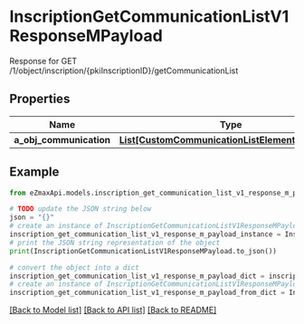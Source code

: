 # InscriptionGetCommunicationListV1ResponseMPayload

Response for GET /1/object/inscription/{pkiInscriptionID}/getCommunicationList

## Properties

Name | Type | Description | Notes
------------ | ------------- | ------------- | -------------
**a_obj_communication** | [**List[CustomCommunicationListElementResponse]**](CustomCommunicationListElementResponse.md) |  | 

## Example

```python
from eZmaxApi.models.inscription_get_communication_list_v1_response_m_payload import InscriptionGetCommunicationListV1ResponseMPayload

# TODO update the JSON string below
json = "{}"
# create an instance of InscriptionGetCommunicationListV1ResponseMPayload from a JSON string
inscription_get_communication_list_v1_response_m_payload_instance = InscriptionGetCommunicationListV1ResponseMPayload.from_json(json)
# print the JSON string representation of the object
print(InscriptionGetCommunicationListV1ResponseMPayload.to_json())

# convert the object into a dict
inscription_get_communication_list_v1_response_m_payload_dict = inscription_get_communication_list_v1_response_m_payload_instance.to_dict()
# create an instance of InscriptionGetCommunicationListV1ResponseMPayload from a dict
inscription_get_communication_list_v1_response_m_payload_from_dict = InscriptionGetCommunicationListV1ResponseMPayload.from_dict(inscription_get_communication_list_v1_response_m_payload_dict)
```
[[Back to Model list]](../README.md#documentation-for-models) [[Back to API list]](../README.md#documentation-for-api-endpoints) [[Back to README]](../README.md)


